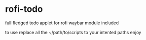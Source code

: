 # rofi-todo
 full fledged todo applet for rofi
waybar module included

to use
replace all the ~/path/to/scripts to your intented paths
enjoy
